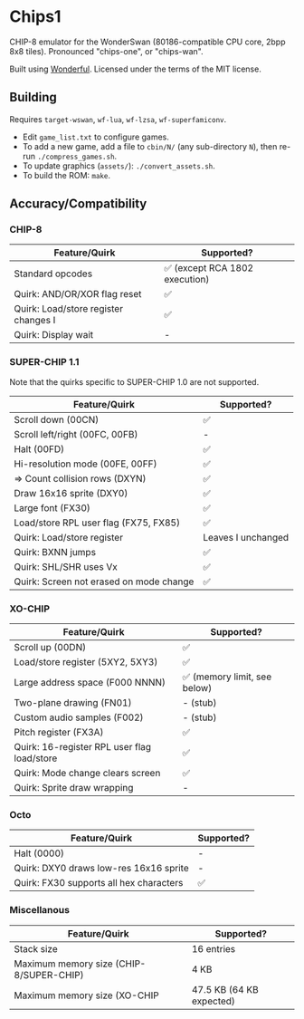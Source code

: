 # Chips1

CHIP-8 emulator for the WonderSwan (80186-compatible CPU core, 2bpp 8x8 tiles). Pronounced "chips-one", or "chips-wan".

Built using [Wonderful](https://wonderful.asie.pl). Licensed under the terms of the MIT license.

## Building

Requires `target-wswan`, `wf-lua`, `wf-lzsa`, `wf-superfamiconv`.

* Edit `game_list.txt` to configure games.
* To add a new game, add a file to `cbin/N/` (any sub-directory `N`), then re-run `./compress_games.sh`.
* To update graphics (`assets/`): `./convert_assets.sh`.
* To build the ROM: `make`.

## Accuracy/Compatibility

### CHIP-8

| Feature/Quirk | Supported? |
| - | - |
| Standard opcodes | ✅ (except RCA 1802 execution) |
| Quirk: AND/OR/XOR flag reset | ✅ |
| Quirk: Load/store register changes I | ✅ |
| Quirk: Display wait | - |

### SUPER-CHIP 1.1

Note that the quirks specific to SUPER-CHIP 1.0 are not supported.

| Feature/Quirk | Supported? |
| - | - |
| Scroll down (00CN) | ✅ |
| Scroll left/right (00FC, 00FB) | - |
| Halt (00FD) | ✅ |
| Hi-resolution mode (00FE, 00FF) | ✅ |
| => Count collision rows (DXYN) | ✅ |
| Draw 16x16 sprite (DXY0) | ✅ |
| Large font (FX30) | ✅ |
| Load/store RPL user flag (FX75, FX85) | ✅ |
| Quirk: Load/store register | Leaves I unchanged |
| Quirk: BXNN jumps | ✅ |
| Quirk: SHL/SHR uses Vx | ✅ |
| Quirk: Screen not erased on mode change | ✅ |

### XO-CHIP

| Feature/Quirk | Supported? |
| - | - |
| Scroll up (00DN) | ✅ |
| Load/store register (5XY2, 5XY3) | ✅ |
| Large address space (F000 NNNN) | ✅ (memory limit, see below) |
| Two-plane drawing (FN01) | - (stub) |
| Custom audio samples (F002) | - (stub) |
| Pitch register (FX3A) | ✅ |
| Quirk: 16-register RPL user flag load/store | ✅ |
| Quirk: Mode change clears screen | ✅ |
| Quirk: Sprite draw wrapping | - |

### Octo

| Feature/Quirk | Supported? |
| - | - |
| Halt (0000) | - |
| Quirk: DXY0 draws low-res 16x16 sprite | - |
| Quirk: FX30 supports all hex characters | ✅ |

### Miscellanous

| Feature/Quirk | Supported? |
| - | - |
| Stack size | 16 entries |
| Maximum memory size (CHIP-8/SUPER-CHIP) | 4 KB |
| Maximum memory size (XO-CHIP | 47.5 KB (64 KB expected) |
